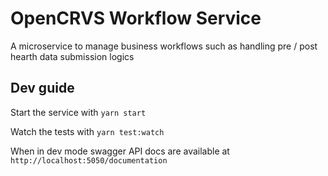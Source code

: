 # OpenCRVS Workflow Service

A microservice to manage business workflows such as handling pre / post hearth data submission logics

## Dev guide

Start the service with `yarn start`

Watch the tests with `yarn test:watch`

When in dev mode swagger API docs are available at `http://localhost:5050/documentation`
